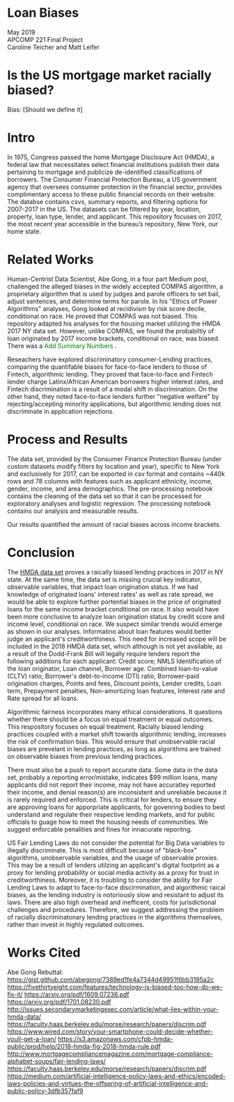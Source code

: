 # Loan Biases
May 2019<br/>
APCOMP 221 Final Project<br/>
Caroline Teicher and Matt Leifer

# Is the US mortgage market racially biased?
Bias: [Should we define it]

# Intro
In 1975, Congress passed the home Mortgage Disclosure Act (HMDA), a federal law that necessitates select financial institutions publish their data pertaining to mortgage and publicize de-identified classifications of borrowers. The Consumer Financial Protection Bureau, a US government agency that oversees consumer protection in the financial sector, provides complimentary access to these public financial records on their website. The databse contains csvs, summary reports, and filtering options for 2007-2017 in the US. The datasets can be filtered by year, location, property, loan type, lender, and applicant. This repository focuses on 2017, the most recent year accessible in the bureau’s repository, New York, our home state.

# Related Works
Human-Centrist Data Scientist, Abe Gong, in a four part Medium post, challenged the alleged biases in the widely accepted COMPAS algorithm, a proprietary algorithm that is used by judges and parole officers to set bail, adjust sentences, and determine terms for parole. In his "Ethics of Power Algorithms" analyses, Gong looked at recidivism by risk score decile, conditional on race. He proved that COMPAS was not biased. This repository adapted his analyses for the housing market utilizing the HMDA 2017 NY data set. However, unlike COMPAS, we found the probabiltiy of loan originated by 2017 income brackets, conditional on race, was biased. There was a <font color="green"> Add Summary Numbers </font>. 


Reseachers have explored discriminatory consumer-Lending practices, comparing the quantifable biases for face-to-face lenders to those of Fintech, algorithmic lending. They proved that face-to-face and Fintech lender charge Latinx/African American borrowers higher interest rates, and Fintech discrimination is a result of a modal shift in discrimination. On the other hand, they noted face-to-face lenders further "negative welfare" by rejecting/accepting minority applications, but algorithmic lending does not discriminate in application rejections.

# Process and Results
The data set, provided by the Consumer Finance Protection Bureau (under custom datasets modify filters by location and year), specific to New York and exclusively for 2017, can be exported in csv format and contains ~440k rows and 78 columns with features such as applicant ethnicity, income, gender, income, and area demographics. The pre-processing notebook contains the cleaning of the data set so that it can be processed for exploratory analyses and logistic regression. The processing notebook contains our analysis and measurable results.

Our results quantified the amount of racial biases across income brackets. 

# Conclusion
The [ HMDA data set](https://www.consumerfinance.gov/data-research/hmda/explore) proves a raically biased lending practices in 2017 in NY state. At the same time, the data set is missing crucial key indicator, observable variables, that impact loan origination status. If we had knowledge of originated loans' interest rates' as well as rate spread, we would be able to explore further portential biases in the price of originated loans for the same income bracket conditional on race. It also would have been more conclusive to analyze loan origination status by credit score and income level, conditional on race. We suspect similar trends would emerge as shown in our analyses. Informatino about loan features would better judge an applicant's creditworthiness. This need for increased scope will be included in the 2018 HMDA data set, which although is not yet available, as a result of the Dodd-Frank Bill will legally require lenders report the following additions for each applicant: Credit score; NMLS Identification of the loan originator, Loan channel, Borrower age. Combined loan-to-value (CLTV) ratio, Borrower's debt-to-income (DTI) ratio, Borrower-paid origination charges, Points and fees, Discount points, Lender credits, Loan term, Prepayment penalties, Non-amortizing loan features, Interest rate and Rate spread for all loans.

Algorithmic fairness incorporates many ethical considerations. It questions whether there should be a focus on equal treatment or equal outcomes. This respository focuses on equal treatment. Racially biased lending practices coupled with a market shift towards algorithmic lending, increases the risk of confirmation bias. This would ensure that unobservable racial biases are prevelant in lending practices, as long as algorithms are trained on observable biases from previous lending practices. 

There must also be a push to report accurate data. Some data in the data set, probably a reporting error/mistake, indicates $99 million loans, many applicants did not report their income, may not have accuratley reported their income, and denial reason(s) are inconsistent and unreliable because it is rarely required and enforced. This is critical for lenders, to ensure they are approving loans for apporpriate applicants, for govenring bodies to best understand and regulate their respective lending markets, and for public officials to guage how to meet the housing needs of communities. We suggest enforcable penalities and fines for innacurate reporitng. 

US Fair Lending Laws do not consider the potential for Big Data variables to illegally discriminate. This is most difficult because of "black-box" algorithms, unobservable variables, and the usage of observable proxies. This may be a result of lenders utilzing an applicant's digital footprint as a proxy for lending probability or social media activity as a proxy for trust in creditworthiness. Moreover, it is troubling to consider the ability for Fair Lending Laws to adapt to face-to-face discirmination, and algorithmic raical biases, as the lending industry is notoriously slow and resistant to adjust its laws. There are also high overhead and inefficent, costs for jurisdictional challenges and procedures. Therefore, we suggest addressing the problem of racially discriminatonary lending practices in the algorithms themselves, rather than invest in highly regulated outcomes. 


# Works Cited
Abe Gong Rebuttal: https://gist.github.com/abegong/7389ed1fe4a7344d49951f6bb3195a2c
https://fivethirtyeight.com/features/technology-is-biased-too-how-do-we-fix-it/ 
https://arxiv.org/pdf/1609.07236.pdf 
https://arxiv.org/pdf/1701.08230.pdf
http://issues.secondarymarketingexec.com/article/what-lies-within-your-hmda-data/
https://faculty.haas.berkeley.edu/morse/research/papers/discrim.pdf
https://www.wired.com/story/your-smartphone-could-decide-whether-youll-get-a-loan/
https://s3.amazonaws.com/cfpb-hmda-public/prod/help/2018-hmda-fig-2018-hmda-rule.pdf
http://www.mortgagecompliancemagazine.com/mortgage-compliance-alphabet-soups/fair-lending-laws/
https://faculty.haas.berkeley.edu/morse/research/papers/discrim.pdf
https://medium.com/artificial-intelligence-policy-laws-and-ethics/encoded-laws-policies-and-virtues-the-offspring-of-artificial-intelligence-and-public-policy-3dfb357faf9
